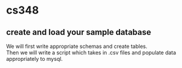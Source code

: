 # cs348


## create and load your sample database
We will first write appropriate schemas and create tables. \
Then we will write a script which takes in .csv files and populate data appropriately to mysql.
